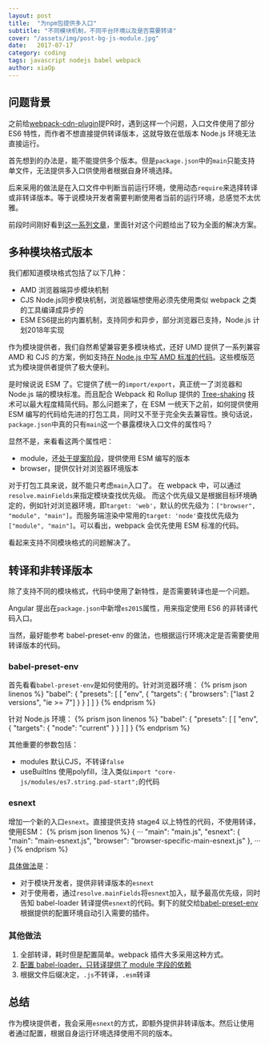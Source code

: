 ```yaml
---
layout: post
title:  "为npm包提供多入口"
subtitle: "不同模块机制，不同平台环境以及是否需要转译"
cover: "/assets/img/post-bg-js-module.jpg"
date:   2017-07-17
category: coding
tags: javascript nodejs babel webpack
author: xiaOp
---
```


## 问题背景

之前给[webpack-cdn-plugin](https://github.com/van-nguyen/webpack-cdn-plugin)提PR时，遇到这样一个问题，入口文件使用了部分 ES6 特性，而作者不想直接提供转译版本，这就导致在低版本 Node.js 环境无法直接运行。

首先想到的办法是，能不能提供多个版本。但是`package.json`中的`main`只能支持单文件，无法提供多入口供使用者根据自身环境选择。

后来采用的做法是在入口文件中判断当前运行环境，使用动态`require`来选择转译或非转译版本。等于说模块开发者需要判断使用者当前的运行环境，总感觉不太优雅。

前段时间刚好看到[这一系列文章](http://2ality.com/2017/04/setting-up-multi-platform-packages.html)，里面针对这个问题给出了较为全面的解决方案。

## 多种模块格式版本

我们都知道模块格式包括了以下几种：
* AMD 浏览器端异步模块机制
* CJS Node.js同步模块机制，浏览器端想使用必须先使用类似 webpack 之类的工具编译成异步的
* ESM ES6提出的内置机制，支持同步和异步，部分浏览器已支持，Node.js 计划2018年实现

作为模块提供者，我们自然希望兼容更多模块格式，还好 UMD 提供了一系列兼容 AMD 和 CJS 的方案，例如支持[在 Node.js 中写 AMD 标准的代码](https://github.com/umdjs/umd/blob/master/templates/nodeAdapter.js)。这些模版范式为模块提供者提供了极大便利。

是时候说说 ESM 了。它提供了统一的`import/export`，真正统一了浏览器和 Node.js 端的模块标准。而且配合 Webpack 和 Rollup 提供的 [Tree-shaking](https://webpack.js.org/guides/tree-shaking/) 技术可以最大程度精简代码。那么问题来了，在 ESM 一统天下之前，如何提供使用 ESM 编写的代码给先进的打包工具，同时又不至于完全失去兼容性。换句话说，`package.json`中真的只有`main`这一个暴露模块入口文件的属性吗？

显然不是，来看看这两个属性吧：
* module，还[处于提案阶段](https://github.com/dherman/defense-of-dot-js/blob/master/proposal.md)，提供使用 ESM 编写的版本
* browser，提供仅针对浏览器环境版本

对于打包工具来说，就不能只考虑`main`入口了。
在 webpack 中，可以通过`resolve.mainFields`来指定模块查找优先级。
而这个优先级又是根据目标环境确定的，例如针对浏览器环境，即`target: 'web'`，默认的优先级为：`["browser", "module", "main"]`。而服务端渲染中常用的`target: 'node'`查找优先级为`["module", "main"]`。可以看出，webpack 会优先使用 ESM 标准的代码。

看起来支持不同模块格式的问题解决了。

## 转译和非转译版本

除了支持不同的模块格式，代码中使用了新特性，是否需要转译也是一个问题。

Angular 提出在`package.json`中新增`es2015`属性，用来指定使用 ES6 的非转译代码入口。

当然，最好能参考 babel-preset-env 的做法，也根据运行环境决定是否需要使用转译版本的代码。

### babel-preset-env

首先看看`babel-preset-env`是如何使用的。针对浏览器环境：
{% prism json linenos %}
"babel": {
    "presets": [
        [
            "env",
            {
                "targets": {
                    "browsers": ["last 2 versions", "ie >= 7"]
                }
            }
        ]
    ]
}
{% endprism %}

针对 Node.js 环境：
{% prism json linenos %}
"babel": {
    "presets": [
        [
            "env",
            {
                "targets": {
                    "node": "current"
                }
            }
        ]
    ]
}
{% endprism %}

其他重要的参数包括：
* modules 默认CJS，不转译`false`
* useBuiltIns 使用polyfill，注入类似`import "core-js/modules/es7.string.pad-start";`的代码

### esnext

增加一个新的入口`esnext`。直接提供支持 stage4 以上特性的代码，不使用转译，使用ESM：
{% prism json linenos %}
{
    ···
    "main": "main.js",
    "esnext": {
        "main": "main-esnext.js",
        "browser": "browser-specific-main-esnext.js"
    },
    ···
}
{% endprism %}

[具体做法](http://2ality.com/2017/06/pkg-esnext.html)是：
* 对于模块开发者，提供非转译版本的`esnext`
* 对于使用者，通过`resolve.mainFields`将`esnext`加入，赋予最高优先级，同时告知 babel-loader 转译提供`esnext`的代码。剩下的就交给[babel-preset-env](http://2ality.com/2017/02/babel-preset-env.html)根据提供的配置环境自动引入需要的插件。

### 其他做法

1. 全部转译，耗时但是配置简单。webpack 插件大多采用这种方式。
2. [配置 babel-loader，只转译提供了 module 字段的依赖](https://gist.github.com/developit/081148d83348ebe9a1bc1ba0707e1bb8)
3. 根据文件后缀决定，`.js`不转译，`.esm`转译

## 总结

作为模块提供者，我会采用`esnext`的方式，即额外提供非转译版本。然后让使用者通过配置，根据自身运行环境选择使用不同的版本。
